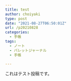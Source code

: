 ```yaml
---
title: test
author: choiyaki
type: post
date: "2021-08-27T06:50:01Z"
url: /p20210828
categories:
  - 手帳
tags:
  - ノート
  - バレットジャーナル
  - 手帳

---
```

これはテスト投稿です。